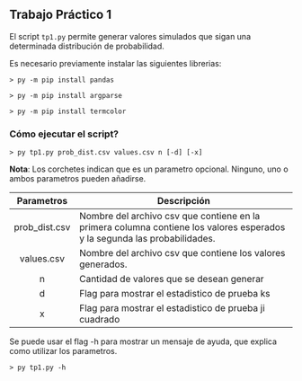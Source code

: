 ## Trabajo Práctico 1

El script `tp1.py` permite generar valores simulados que sigan una determinada distribución de probabilidad.


Es necesario previamente instalar las siguientes librerias:
```
> py -m pip install pandas

> py -m pip install argparse

> py -m pip install termcolor
```

### Cómo ejecutar el script?

```
> py tp1.py prob_dist.csv values.csv n [-d] [-x]
```

**Nota**: Los corchetes indican que es un parametro opcional. Ninguno, uno o ambos parametros pueden añadirse.

| Parametros | Descripción |
| :---: | --- |
| prob_dist.csv | Nombre del archivo csv que contiene en la primera columna contiene los valores esperados y la segunda las probabilidades. |
| values.csv | Nombre del archivo csv que contiene los valores generados. |
| n | Cantidad de valores que se desean generar |
| d | Flag para mostrar el estadistico de prueba ks |
| x | Flag para mostrar el estadistico de prueba ji cuadrado |

Se puede usar el flag -h para mostrar un mensaje de ayuda, que explica como utilizar los parametros.

```
> py tp1.py -h
```